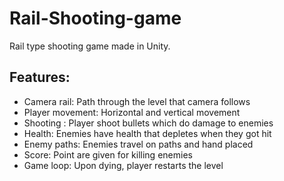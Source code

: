 # Rail-Shooting-game
Rail type shooting game made in Unity.

## Features:
- Camera rail: Path through the level that camera follows
- Player movement:  Horizontal and vertical movement 
- Shooting : Player shoot bullets which do damage to enemies 
- Health: Enemies have health that depletes when they got hit
- Enemy paths: Enemies travel on paths and hand placed 
- Score: Point are given for killing enemies 
- Game loop: Upon dying, player restarts the level
